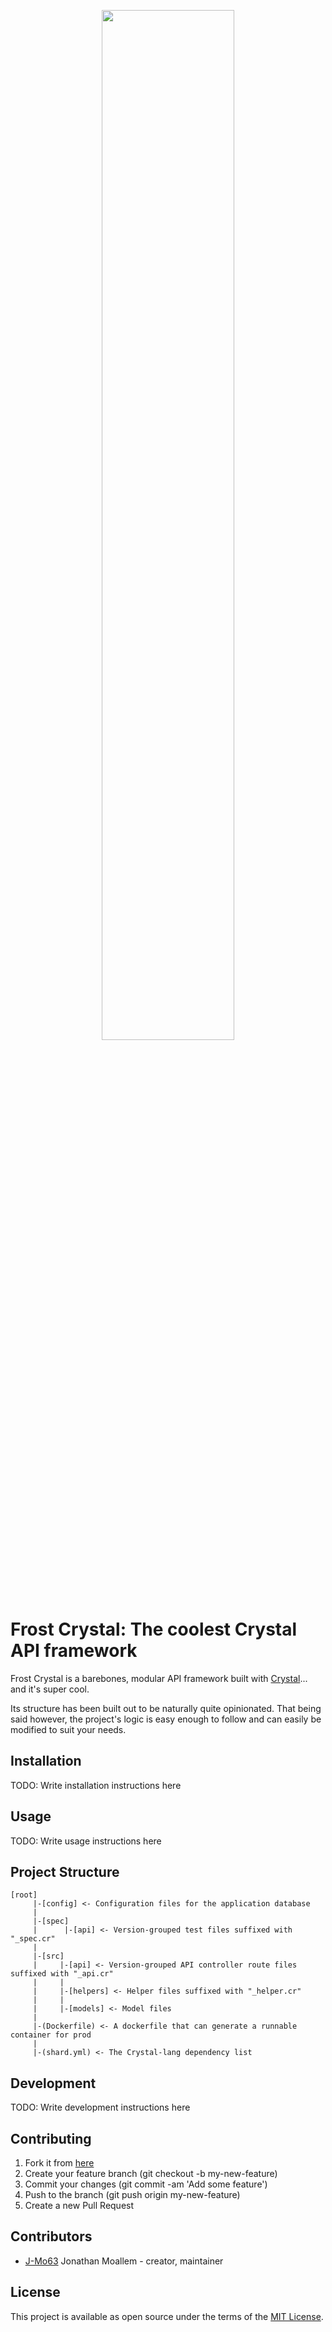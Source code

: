 <p align="center">
  <img src="https://i.imgur.com/74RCHjv.png" width="65%">
</p>

# Frost Crystal: The coolest Crystal API framework

Frost Crystal is a barebones, modular API framework built with [Crystal](https://crystal-lang.org)... and it's super cool.

Its structure has been built out to be naturally quite opinionated. That being said however, the project's logic is easy enough to follow and can easily be modified to suit your needs.

## Installation

TODO: Write installation instructions here

## Usage

TODO: Write usage instructions here

## Project Structure

```
[root]
     |-[config] <- Configuration files for the application database
     |
     |-[spec]
     |      |-[api] <- Version-grouped test files suffixed with "_spec.cr"
     |
     |-[src]
     |     |-[api] <- Version-grouped API controller route files suffixed with "_api.cr"
     |     |
     |     |-[helpers] <- Helper files suffixed with "_helper.cr"
     |     |
     |     |-[models] <- Model files
     |
     |-(Dockerfile) <- A dockerfile that can generate a runnable container for prod
     |
     |-(shard.yml) <- The Crystal-lang dependency list
```

## Development

TODO: Write development instructions here

## Contributing

1. Fork it from [here](https://github.com/J-Mo63/frost-crystal/fork)
2. Create your feature branch (git checkout -b my-new-feature)
3. Commit your changes (git commit -am 'Add some feature')
4. Push to the branch (git push origin my-new-feature)
5. Create a new Pull Request

## Contributors

- [J-Mo63](https://github.com/J-Mo63) Jonathan Moallem - creator, maintainer

## License

This project is available as open source under the terms of the [MIT License](https://opensource.org/licenses/MIT).
